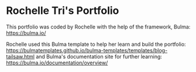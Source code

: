 # Rochelle Tri's Portfolio

This portfolio was coded by Rochelle with the help of the framework, Bulma: https://bulma.io/

Rochelle used this Bulma template to help her learn and build the portfolio: https://bulmatemplates.github.io/bulma-templates/templates/blog-tailsaw.html
and
Bulma's documentation site for further learning: https://bulma.io/documentation/overview/

